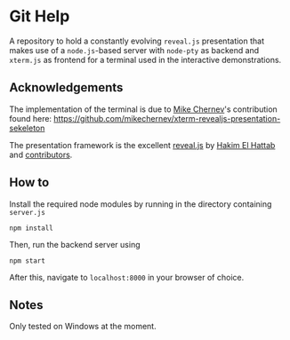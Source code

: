 # Git Help
A repository to hold a constantly evolving  `reveal.js` presentation that makes use of a `node.js`-based server with `node-pty` as backend and `xterm.js` as frontend for a terminal used in the interactive demonstrations.

## Acknowledgements

The implementation of the terminal is due to [Mike Chernev](https://www.mikechernev.com/)'s contribution found here: https://github.com/mikechernev/xterm-revealjs-presentation-sekeleton

The presentation framework is the excellent [reveal.js](https://revealjs.com/) by [Hakim El Hattab](https://hakim.se/) and [contributors](https://github.com/hakimel/reveal.js/graphs/contributors).

## How to

Install the required node modules by running in the directory containing `server.js`

`npm install`

Then, run the backend server using

`npm start`

After this, navigate to `localhost:8000` in your browser of choice.

## Notes

Only tested on Windows at the moment.
